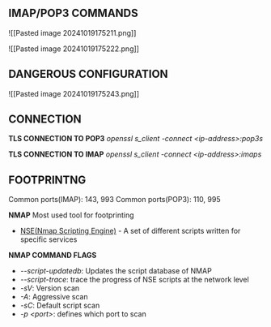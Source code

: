 ## IMAP/POP3 COMMANDS
![[Pasted image 20241019175211.png]]

![[Pasted image 20241019175222.png]]

## DANGEROUS CONFIGURATION
![[Pasted image 20241019175243.png]]

## CONNECTION
**TLS CONNECTION TO POP3**
*openssl s_client -connect \<ip-address\>:pop3s*

**TLS CONNECTION TO IMAP**
*openssl s_client -connect \<ip-address\>:imaps*
## FOOTPRINTNG
Common ports(IMAP): 143, 993
Common ports(POP3): 110, 995

**NMAP**
Most used tool for footprinting
- [NSE(Nmap Scripting Engine)](https://nmap.org/book/nse.html) - A set of different scripts written for specific services

**NMAP COMMAND FLAGS**
- *--script-updatedb*: Updates the script database of NMAP
- *--script-trace*: trace the progress of NSE scripts at the network level
- *-sV*: Version scan
- *-A*: Aggressive scan
- *-sC*: Default script scan
- *-p \<port\>*:  defines which port to scan
